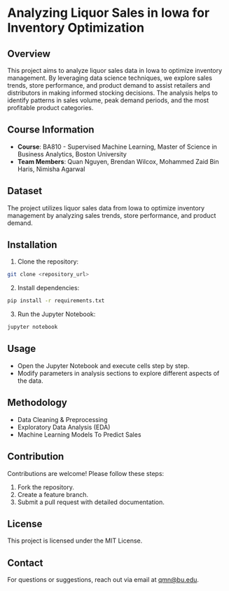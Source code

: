 # Analyzing Liquor Sales in Iowa for Inventory Optimization

## Overview
This project aims to analyze liquor sales data in Iowa to optimize inventory management. By leveraging data science techniques, we explore sales trends, store performance, and product demand to assist retailers and distributors in making informed stocking decisions. The analysis helps to identify patterns in sales volume, peak demand periods, and the most profitable product categories.

## Course Information
- **Course**: BA810 - Supervised Machine Learning, Master of Science in Business Analytics, Boston University  
- **Team Members**: Quan Nguyen, Brendan Wilcox, Mohammed Zaid Bin Haris, Nimisha Agarwal  

## Dataset
The project utilizes liquor sales data from Iowa to optimize inventory management by analyzing sales trends, store performance, and product demand.

## Installation
1. Clone the repository:
```bash
git clone <repository_url>
```
2. Install dependencies:
```bash
pip install -r requirements.txt
```
3. Run the Jupyter Notebook:
```bash
jupyter notebook
```

## Usage
- Open the Jupyter Notebook and execute cells step by step.
- Modify parameters in analysis sections to explore different aspects of the data.

## Methodology
- Data Cleaning & Preprocessing  
- Exploratory Data Analysis (EDA)  
- Machine Learning Models To Predict Sales

## Contribution
Contributions are welcome! Please follow these steps:
1. Fork the repository.
2. Create a feature branch.
3. Submit a pull request with detailed documentation.

## License
This project is licensed under the MIT License.

## Contact
For questions or suggestions, reach out via email at [qmn@bu.edu](mailto:qmn@bu.edu).

